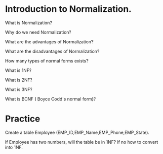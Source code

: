 # Introduction to Normalization.

What is Normalization?

Why do we need Normalization?

What are the advantages of Normalization?

What are the disadvantages of Normalization?

How many types of normal forms exists?

What is 1NF?

What is 2NF?

What is 3NF?

What is BCNF ( Boyce Codd's normal form)?

# Practice

Create a table Employee (EMP_ID,EMP_Name,EMP_Phone,EMP_State).

If Employee has two numbers, will the table be in 1NF? If no how to convert into 1NF.

